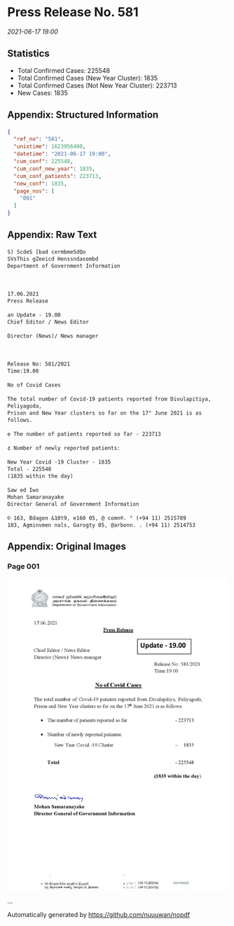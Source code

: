 
# Press Release No. 581
*2021-06-17 19:00*
## Statistics
* Total Confirmed Cases: 225548
* Total Confirmed Cases (New Year Cluster): 1835
* Total Confirmed Cases (Not New Year Cluster): 223713
* New Cases: 1835




## Appendix: Structured Information
```json
{
  "ref_no": "581",
  "unixtime": 1623956400,
  "datetime": "2021-06-17 19:00",
  "cum_conf": 225548,
  "cum_conf_new_year": 1835,
  "cum_conf_patients": 223713,
  "new_conf": 1835,
  "page_nos": [
    "001"
  ]
}
```

## Appendix: Raw Text
```text
S) ScdeS [bad cermbmeSdQo
SVsThis gZeeicd Henssndasombd
Department of Government Information

 

17.06.2021
Press Release

an Update - 19.00
Chief Editor / News Editor

Director (News)/ News manager

 

Release No: 581/2021
Time:19.00

No of Covid Cases

The total number of Covid-19 patients reported from Divulapitiya, Peliyagoda,
Prison and New Year clusters so far on the 17" June 2021 is as follows.

e The number of patients reported so far - 223713

¢ Number of newly reported patients:

New Year Covid -19 Cluster - 1835
Total - 225548
(1835 within the day)

Saw ed Iwo
Mohan Samaranayake
Director General of Government Information

© 163, Bdagen &10t9, e160 05, @ comn®. ° (+94 11) 2515789
183, Agminvmen nals, Garogty 05, @arbonn. . (+94 11) 2514753

```

## Appendix: Original Images

### Page 001

![page_no](https://raw.githubusercontent.com/nuuuwan/nopdf_data/main/nopdf.dgigovlk.ref581.page001.jpeg)
        

...

Automatically generated by https://github.com/nuuuwan/nopdf

    
    